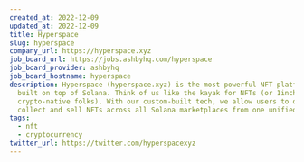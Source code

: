 ```yaml
---
created_at: 2022-12-09
updated_at: 2022-12-09
title: Hyperspace
slug: hyperspace
company_url: https://hyperspace.xyz
job_board_url: https://jobs.ashbyhq.com/hyperspace
job_board_provider: ashbyhq
job_board_hostname: hyperspace
description: Hyperspace (hyperspace.xyz) is the most powerful NFT platform yet
  built on top of Solana. Think of us like the kayak for NFTs (or 1inch for the
  crypto-native folks). With our custom-built tech, we allow users to discover,
  collect and sell NFTs across all Solana marketplaces from one unified UI.
tags:
  - nft
  - cryptocurrency
twitter_url: https://twitter.com/hyperspacexyz
---
```

